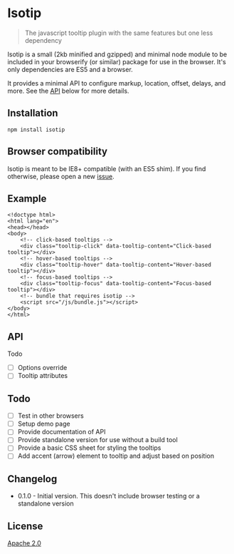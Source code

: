 # Isotip

> The javascript tooltip plugin with the same features but one less dependency

Isotip is a small (2kb minified and gzipped) and minimal node module to be included in your browserify (or similar) package for use in the browser. It's only dependencies are ES5 and a browser.

It provides a minimal API to configure markup, location, offset, delays, and more. See the [API](#api) below for more details.

## Installation

```
npm install isotip
```

## Browser compatibility

Isotip is meant to be IE8+ compatible (with an ES5 shim). If you find otherwise, please open a new [issue](https://github.com/datuhealth/isotip/issues/new).

## Example

```
<!doctype html>
<html lang="en">
<head></head>
<body>
    <!-- click-based tooltips -->
    <div class="tooltip-click" data-tooltip-content="Click-based tooltip"></div>
    <!-- hover-based tooltips -->
    <div class="tooltip-hover" data-tooltip-content="Hover-based tooltip"></div>
    <!-- focus-based tooltips -->
    <div class="tooltip-focus" data-tooltip-content="Focus-based tooltip"></div>
    <!-- bundle that requires isotip -->
    <script src="/js/bundle.js"></script>
</body>
</html>
```

## API

Todo
- [ ] Options override
- [ ] Tooltip attributes

## Todo

- [ ] Test in other browsers
- [ ] Setup demo page
- [ ] Provide documentation of API
- [ ] Provide standalone version for use without a build tool
- [ ] Provide a basic CSS sheet for styling the tooltips
- [ ] Add accent (arrow) element to tooltip and adjust based on position

## Changelog

- 0.1.0 - Initial version. This doesn't include browser testing or a standalone version

## License

[Apache 2.0](LICENSE.md)
